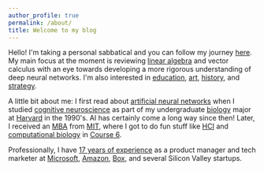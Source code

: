 ```yaml
---
author_profile: true
permalink: /about/
title: Welcome to my blog
---
```


Hello! I'm taking a personal sabbatical and you can follow my journey [here](/). My main focus at the moment is reviewing [linear algebra](http://www.deeplearningbook.org/contents/linear_algebra.html) and vector calculus with an eye towards developing a more rigorous understanding of deep neural networks. I'm also interested in [education](/blog/2015/why-college/), [art](/tags/#art), [history](/tags/#civil-war), and [strategy](/blog/2017/arkit-changes-the-game/). 

A little bit about me: I first read about [artificial neural networks](https://mitpress.mit.edu/books/parallel-distributed-processing) when I  studied [cognitive neuroscience](https://psychology.fas.harvard.edu/research-themes/cognitive-neuroscience) as part of my undergraduate [biology](https://oeb.harvard.edu) major at [Harvard](https://www.harvard.edu) in the 1990's. AI has certainly come a long way since then! Later, I received an [MBA](http://mitsloan.mit.edu) from [MIT](http://web.mit.edu/), where I got to do fun stuff like [HCI](https://en.wikipedia.org/wiki/Human–computer_interaction) and [computational biology](http://csbi.mit.edu) in [Course 6](http://catalog.mit.edu/subjects/6/).

Professionally, I have [17 years of experience](https://www.linkedin.com/in/jeffhwang) as a product manager and tech marketer at [Microsoft](https://www.microsoft.com/), [Amazon](https://www.amazon.com/), [Box](https://www.box.com/home), and several Silicon Valley startups. 
